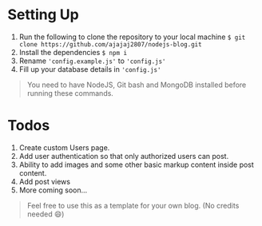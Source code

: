 # Setting Up

 1. Run the following to clone the repository to your local machine
     `$ git clone https://github.com/ajajaj2807/nodejs-blog.git`
 2. Install the dependencies
     `$ npm i`
 3.  Rename `'config.example.js'` to `'config.js'`
 4. Fill up your database details in `'config.js'`

> You need to have NodeJS, Git bash and MongoDB installed before running these commands.

# Todos 
1. Create custom Users page.
2. Add user authentication so that only authorized users can post.
3. Ability to add images and some other basic markup content inside post content.
4. Add post views
5. More coming soon...


> Feel free to use this as a template for your own blog. (No credits needed 😄)
